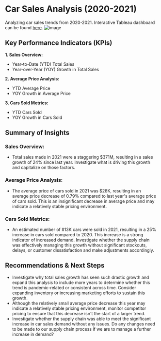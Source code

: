 # Car Sales Analysis (2020-2021)
Analyzing car sales trends from 2020-2021. Interactive Tableau dashboard can be found [here](https://public.tableau.com/views/Car_Sales_Dashboard_17245424398740/CarSalesDashboard?:language=en-US&publish=yes&:sid=&:redirect=auth&:display_count=n&:origin=viz_share_link).
![image](https://github.com/user-attachments/assets/e8d19f94-716c-4431-9f02-1af497e713b1)
## Key Performance Indicators (KPIs)
**1. Sales Overview:**
* Year-to-Date (YTD) Total Sales
* Year-over-Year (YOY) Growth in Total Sales

**2. Average Price Analysis:**
* YTD Average Price
* YOY Growth in Average Price

**3. Cars Sold Metrics:**
* YTD Cars Sold
* YOY Growth in Cars Sold
## Summary of Insights
### Sales Overview:
* Total sales made in 2021 were a staggering $371M, resulting in a sales growth of 24% since last year. Investigate what is driving this growth and capitalize on those factors. 
### Average Price Analysis:
* The average price of cars sold in 2021 was $28K, resulting in an average price decrease of 0.79% compared to last year's average price of cars sold. This is an insignificant decrease in average price and may indicate a relatively stable pricing environment.   
### Cars Sold Metrics:
* An estimated number of #13K cars were sold in 2021, resulting in a 25% increase in cars sold compared to 2020. This increase is a strong indicator of increased demand. Investigate whether the supply chain was effectively managing this growth without significant stockouts, delays, or customer dissatisfaction and make adjustments accordingly.  
## Recommendations & Next Steps
* Investigate why total sales growth has seen such drastic growth and expand this analysis to include more years to determine whether this trend is pandemic-related or consistent across time. Consider expanding inventory or increasing marketing efforts to sustain this growth.
*  Although the relatively small average price decrease this year may indicate a relatively stable pricing environment, monitor competitor pricing to ensure that this decrease isn't the start of a larger trend.
*  Investigate whether the supply chain was able to meet the significant increase in car sales demand without any issues. Do any changes need to be made to our supply chain process if we are to manage a further increase in demand?  
 


